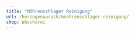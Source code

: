 ```yaml
---
title: "Möhrenschlager Reinigung"
url: /herzogenaurach/moehrenschlager-reinigung/
shop: Wäscherei
---
```

